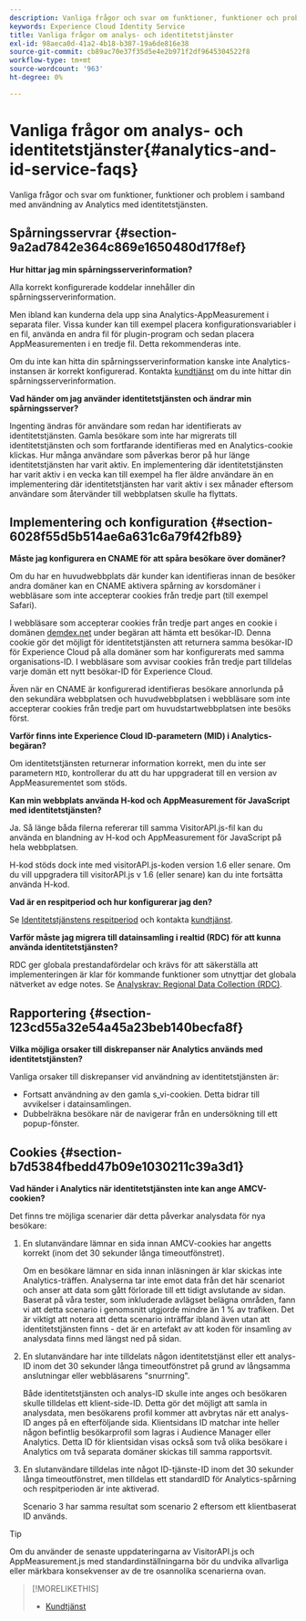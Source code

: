 ```yaml
---
description: Vanliga frågor och svar om funktioner, funktioner och problem i samband med användning av Analytics med Experience Cloud Identity Service.
keywords: Experience Cloud Identity Service
title: Vanliga frågor om analys- och identitetstjänster
exl-id: 98aeca0d-41a2-4b18-b307-19a6de816e38
source-git-commit: cb89ac70e37f35d5e4e2b971f2df9645304522f8
workflow-type: tm+mt
source-wordcount: '963'
ht-degree: 0%

---
```


# Vanliga frågor om analys- och identitetstjänster{#analytics-and-id-service-faqs}

Vanliga frågor och svar om funktioner, funktioner och problem i samband med användning av Analytics med identitetstjänsten.

## Spårningsservrar {#section-9a2ad7842e364c869e1650480d17f8ef}

**Hur hittar jag min spårningsserverinformation?**

Alla korrekt konfigurerade koddelar innehåller din spårningsserverinformation.

Men ibland kan kunderna dela upp sina Analytics-AppMeasurement i separata filer. Vissa kunder kan till exempel placera konfigurationsvariabler i en fil, använda en andra fil för plugin-program och sedan placera AppMeasurementen i en tredje fil. Detta rekommenderas inte.

Om du inte kan hitta din spårningsserverinformation kanske inte Analytics-instansen är korrekt konfigurerad. Kontakta [kundtjänst](https://helpx.adobe.com/se/marketing-cloud/contact-support.html) om du inte hittar din spårningsserverinformation.

**Vad händer om jag använder identitetstjänsten och ändrar min spårningsserver?**

Ingenting ändras för användare som redan har identifierats av identitetstjänsten. Gamla besökare som inte har migrerats till identitetstjänsten och som fortfarande identifieras med en Analytics-cookie klickas. Hur många användare som påverkas beror på hur länge identitetstjänsten har varit aktiv. En implementering där identitetstjänsten har varit aktiv i en vecka kan till exempel ha fler äldre användare än en implementering där identitetstjänsten har varit aktiv i sex månader eftersom användare som återvänder till webbplatsen skulle ha flyttats.

## Implementering och konfiguration {#section-6028f55d5b514ae6a631c6a79f42fb89}

**Måste jag konfigurera en CNAME för att spåra besökare över domäner?**

Om du har en huvudwebbplats där kunder kan identifieras innan de besöker andra domäner kan en CNAME aktivera spårning av korsdomäner i webbläsare som inte accepterar cookies från tredje part (till exempel Safari).

I webbläsare som accepterar cookies från tredje part anges en cookie i domänen [demdex.net](https://experienceleague.adobe.com/docs/audience-manager/user-guide/reference/demdex-calls.html?lang=sv-SE) under begäran att hämta ett besökar-ID. Denna cookie gör det möjligt för identitetstjänsten att returnera samma besökar-ID för Experience Cloud på alla domäner som har konfigurerats med samma organisations-ID. I webbläsare som avvisar cookies från tredje part tilldelas varje domän ett nytt besökar-ID för Experience Cloud.

Även när en CNAME är konfigurerad identifieras besökare annorlunda på den sekundära webbplatsen och huvudwebbplatsen i webbläsare som inte accepterar cookies från tredje part om huvudstartwebbplatsen inte besöks först.

**Varför finns inte Experience Cloud ID-parametern (MID) i Analytics-begäran?**

Om identitetstjänsten returnerar information korrekt, men du inte ser parametern `MID`, kontrollerar du att du har uppgraderat till en version av AppMeasurementet som stöds.

**Kan min webbplats använda H-kod och AppMeasurement för JavaScript med identitetstjänsten?**

Ja. Så länge båda filerna refererar till samma VisitorAPI.js-fil kan du använda en blandning av H-kod och AppMeasurement för JavaScript på hela webbplatsen.

H-kod stöds dock inte med visitorAPI.js-koden version 1.6 eller senare. Om du vill uppgradera till visitorAPI.js v 1.6 (eller senare) kan du inte fortsätta använda H-kod.

**Vad är en respitperiod och hur konfigurerar jag den?**

Se [Identitetstjänstens respitperiod](../reference/analytics-reference/grace-period.md) och kontakta [kundtjänst](https://helpx.adobe.com/se/marketing-cloud/contact-support.html).

**Varför måste jag migrera till datainsamling i realtid (RDC) för att kunna använda identitetstjänsten?**

RDC ger globala prestandafördelar och krävs för att säkerställa att implementeringen är klar för kommande funktioner som utnyttjar det globala nätverket av edge notes. Se [Analyskrav: Regional Data Collection (RDC)](../reference/requirements.md#section-7d04bb013bc84a25bae3b148bc0ca25f).

## Rapportering {#section-123cd55a32e54a45a23beb140becfa8f}

**Vilka möjliga orsaker till diskrepanser när Analytics används med identitetstjänsten?**

Vanliga orsaker till diskrepanser vid användning av identitetstjänsten är:

* Fortsatt användning av den gamla s_vi-cookien. Detta bidrar till avvikelser i datainsamlingen.
* Dubbelräkna besökare när de navigerar från en undersökning till ett popup-fönster.

## Cookies {#section-b7d5384fbedd47b09e1030211c39a3d1}

**Vad händer i Analytics när identitetstjänsten inte kan ange AMCV-cookien?**

Det finns tre möjliga scenarier där detta påverkar analysdata för nya besökare:

1. En slutanvändare lämnar en sida innan AMCV-cookies har angetts korrekt (inom det 30 sekunder långa timeoutfönstret).

   Om en besökare lämnar en sida innan inläsningen är klar skickas inte Analytics-träffen. Analyserna tar inte emot data från det här scenariot och anser att data som gått förlorade till ett tidigt avslutande av sidan. Baserat på våra tester, som inkluderade avlägset belägna områden, fann vi att detta scenario i genomsnitt utgjorde mindre än 1 % av trafiken. Det är viktigt att notera att detta scenario inträffar ibland även utan att identitetstjänsten finns - det är en artefakt av att koden för insamling av analysdata finns med längst ned på sidan.

1. En slutanvändare har inte tilldelats någon identitetstjänst eller ett analys-ID inom det 30 sekunder långa timeoutfönstret på grund av långsamma anslutningar eller webbläsarens &quot;snurrning&quot;.

   Både identitetstjänsten och analys-ID skulle inte anges och besökaren skulle tilldelas ett klient-side-ID. Detta gör det möjligt att samla in analysdata, men besökarens profil kommer att avbrytas när ett analys-ID anges på en efterföljande sida. Klientsidans ID matchar inte heller någon befintlig besökarprofil som lagras i Audience Manager eller Analytics. Detta ID för klientsidan visas också som två olika besökare i Analytics om två separata domäner skickas till samma rapportsvit.

1. En slutanvändare tilldelas inte något ID-tjänste-ID inom det 30 sekunder långa timeoutfönstret, men tilldelas ett standardID för Analytics-spårning och respitperioden är inte aktiverad.

   Scenario 3 har samma resultat som scenario 2 eftersom ett klientbaserat ID används.

>[!TIP]
>
>Om du använder de senaste uppdateringarna av VisitorAPI.js och AppMeasurement.js med standardinställningarna bör du undvika allvarliga eller märkbara konsekvenser av de tre osannolika scenarierna ovan.

>[!MORELIKETHIS]
>
>* [Kundtjänst](https://helpx.adobe.com/se/marketing-cloud/contact-support.html)
